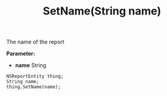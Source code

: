 ﻿---
uid: crmscript_ref_NSReportEntity_SetName
title: SetName(String name)
intellisense: NSReportEntity.SetName
keywords: NSReportEntity, GetName
so.topic: reference
---

The name of the report

**Parameter:** 
 - **name** String

```crmscript
NSReportEntity thing;
String name;
thing.SetName(name);
```

